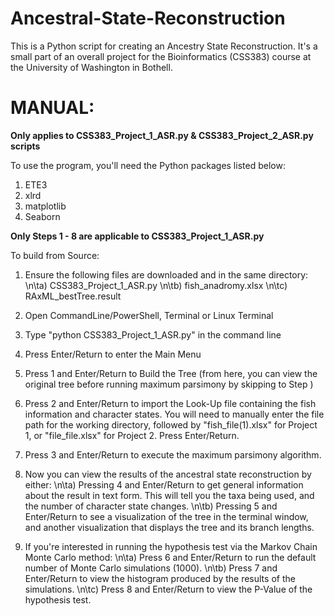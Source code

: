 # Ancestral-State-Reconstruction
This is a Python script for creating an Ancestry State Reconstruction. It's a small part of an overall project for the Bioinformatics (CSS383) course at the University of Washington in Bothell.

# MANUAL:
**Only applies to CSS383_Project_1_ASR.py & CSS383_Project_2_ASR.py scripts**

To use the program, you'll need the Python packages listed below:
1. ETE3
2. xlrd
3. matplotlib
4. Seaborn

**Only Steps 1 - 8 are applicable to CSS383_Project_1_ASR.py**

To build from Source:
1. Ensure the following files are downloaded and in the same directory:
    \n\ta) CSS383_Project_1_ASR.py
    \n\tb) fish_anadromy.xlsx
    \n\tc) RAxML_bestTree.result

2. Open CommandLine/PowerShell, Terminal or Linux Terminal

3. Type "python CSS383_Project_1_ASR.py" in the command line

4. Press Enter/Return to enter the Main Menu

5. Press 1 and Enter/Return to Build the Tree (from here, you can view the original tree
before running maximum parsimony by skipping to Step )

6. Press 2 and Enter/Return to import the Look-Up file containing the fish information
and character states. You will need to manually enter the file path for the working
directory, followed by "fish_file(1).xlsx" for Project 1, or "file_file.xlsx"
for Project 2. Press Enter/Return.

7. Press 3 and Enter/Return to execute the maximum parsimony algorithm.

8. Now you can view the results of the ancestral state reconstruction by either:
    \n\ta) Pressing 4 and Enter/Return to get general information about the result in text form.
       This will tell you the taxa being used, and the number of character state changes.
    \n\tb) Pressing 5 and Enter/Return to see a visualization of the tree in the terminal window,
       and another visualization that displays the tree and its branch lengths.

9. If you're interested in running the hypothesis test via the Markov Chain Monte Carlo method:
    \n\ta) Press 6 and Enter/Return to run the default number of Monte Carlo simulations (1000).
    \n\tb) Press 7 and Enter/Return to view the histogram produced by the results of the simulations.
    \n\tc) Press 8 and Enter/Return to view the P-Value of the hypothesis test.
